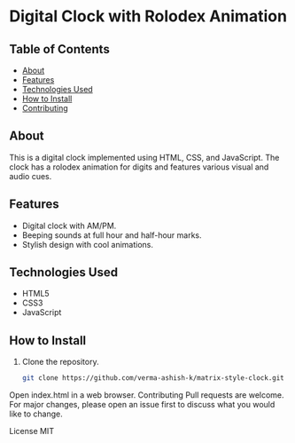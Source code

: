 # Digital Clock with Rolodex Animation

## Table of Contents
- [About](#about)
- [Features](#features)
- [Technologies Used](#technologies-used)
- [How to Install](#how-to-install)
- [Contributing](#contributing)

## About

This is a digital clock implemented using HTML, CSS, and JavaScript. The clock has a rolodex animation for digits and features various visual and audio cues.

## Features

- Digital clock with AM/PM.
- Beeping sounds at full hour and half-hour marks.
- Stylish design with cool animations.

## Technologies Used

- HTML5
- CSS3
- JavaScript

## How to Install

1. Clone the repository.
   ```bash
   git clone https://github.com/verma-ashish-k/matrix-style-clock.git

Open index.html in a web browser.
Contributing
Pull requests are welcome. For major changes, please open an issue first to discuss what you would like to change.

License
MIT
